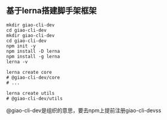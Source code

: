 ## 基于lerna搭建脚手架框架
``` shell
mkdir giao-cli-dev
cd giao-cli-dev
mkdir giao-cli-dev
cd giao-cli-dev
npm init -y
npm install -D lerna
npm install -g lerna
lerna -v
```

``` shell
lerna create core
# @giao-cli-dev/core
# ...

lerna create utils
# @giao-cli-dev/utils
```

@giao-cli-dev是组织的意思，要去npm上提前注册giao-cli-devss